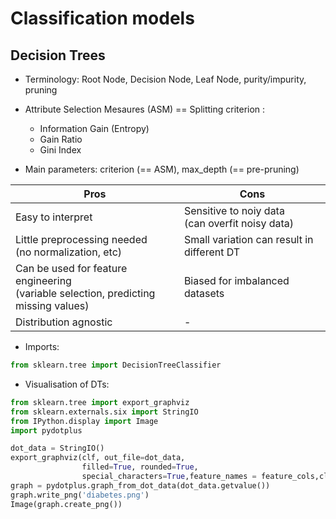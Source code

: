 # Classification models

## Decision Trees

- Terminology: Root Node, Decision Node, Leaf Node, purity/impurity, pruning

- Attribute Selection Mesaures (ASM) == Splitting criterion :
  - Information Gain (Entropy)
  - Gain Ratio
  - Gini Index

- Main parameters: criterion (== ASM), max_depth (== pre-pruning)

Pros | Cons
-----|-----
Easy to interpret | Sensitive to noiy data <br>(can overfit noisy data)
Little preprocessing needed <br>(no normalization, etc) | Small variation can result in different DT
Can be used for feature engineering <br>(variable selection, predicting missing values) | Biased for imbalanced datasets
Distribution agnostic | -

- Imports:
```python
from sklearn.tree import DecisionTreeClassifier
```

- Visualisation of DTs: 
```python
from sklearn.tree import export_graphviz
from sklearn.externals.six import StringIO  
from IPython.display import Image  
import pydotplus

dot_data = StringIO()
export_graphviz(clf, out_file=dot_data,  
                filled=True, rounded=True,
                special_characters=True,feature_names = feature_cols,class_names=['0','1'])
graph = pydotplus.graph_from_dot_data(dot_data.getvalue())  
graph.write_png('diabetes.png')
Image(graph.create_png())
```
